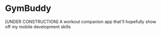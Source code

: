 # GymBuddy
[UNDER CONSTRUCTION] A workout companion app that'll hopefully show off my mobile development skills
